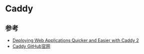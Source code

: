 # Caddy

## 参考

- [Deploying Web Applications Quicker and Easier with Caddy 2](https://www.docker.com/blog/deploying-web-applications-quicker-and-easier-with-caddy-2/)
- [Caddy GitHub官网](https://github.com/caddyserver/caddy)